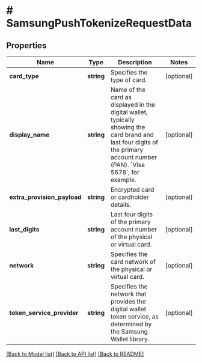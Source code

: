 # # SamsungPushTokenizeRequestData

## Properties

Name | Type | Description | Notes
------------ | ------------- | ------------- | -------------
**card_type** | **string** | Specifies the type of card. | [optional]
**display_name** | **string** | Name of the card as displayed in the digital wallet, typically showing the card brand and last four digits of the primary account number (PAN). &#x60;Visa 5678&#x60;, for example. | [optional]
**extra_provision_payload** | **string** | Encrypted card or cardholder details. | [optional]
**last_digits** | **string** | Last four digits of the primary account number of the physical or virtual card. | [optional]
**network** | **string** | Specifies the card network of the physical or virtual card. | [optional]
**token_service_provider** | **string** | Specifies the network that provides the digital wallet token service, as determined by the Samsung Wallet library. | [optional]

[[Back to Model list]](../../README.md#models) [[Back to API list]](../../README.md#endpoints) [[Back to README]](../../README.md)
